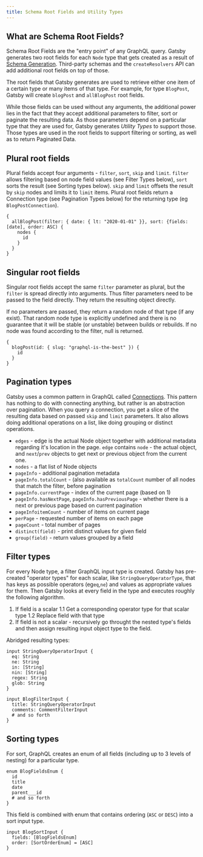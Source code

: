 ```yaml
---
title: Schema Root Fields and Utility Types
---
```


## What are Schema Root Fields?

Schema Root Fields are the "entry point" of any GraphQL query. Gatsby generates two root fields for each `Node` type that gets created as a result of [Schema Generation](/docs/schema-generation). Third-party schemas and the `createResolvers` API can add additional root fields on top of those.

The root fields that Gatsby generates are used to retrieve either one item of a certain type or many items of that type. For example, for type `BlogPost`, Gatsby will create `blogPost` and `allBlogPost` root fields.

While those fields can be used without any arguments, the additional power lies in the fact that they accept additional parameters to filter, sort or paginate the resulting data. As those parameters depend on a particular type that they are used for, Gatsby generates _Utility Types_ to support those. Those types are used in the root fields to support filtering or sorting, as well as to return Paginated Data.

## Plural root fields

Plural fields accept four arguments - `filter`, `sort`, `skip` and `limit`. `filter` allows filtering based on node field values (see Filter Types below), `sort` sorts the result (see Sorting types below). `skip` and `limit` offsets the result by `skip` nodes and limits it to `limit` items. Plural root fields return a Connection type (see Pagination Types below) for the returning type (eg `BlogPostConnection`).

```
{
  allBlogPost(filter: { date: { lt: "2020-01-01" }}, sort: {fields: [date], order: ASC) {
    nodes {
      id
    }
  }
}
```

## Singular root fields

Singular root fields accept the same `filter` parameter as plural, but the `filter` is spread directly into arguments. Thus filter parameters need to be passed to the field directly. They return the resulting object directly.

If no parameters are passed, they return a random node of that type (if any exist). That random node type is explicitly undefined and there is no guarantee that it will be stable (or unstable) between builds or rebuilds. If no node was found according to the filter, null is returned.

```
{
  blogPost(id: { slug: "graphql-is-the-best" }) {
    id
  }
}
```

## Pagination types

Gatsby uses a common pattern in GraphQL called [Connections](https://relay.dev/graphql/connections.htm). This pattern has nothing to do with connecting anything, but rather is an abstraction over pagination. When you query a connection, you get a slice of the resulting data based on passed `skip` and `limit` parameters. It also allows doing additional operations on a list, like doing grouping or distinct operations.

- `edges` - edge is the actual Node object together with additional metadata regarding it's location in the page. `edge` contains `node` - the actual object, and `next`/`prev` objects to get next or previous object from the current one.
- `nodes` - a flat list of Node objects
- `pageInfo` - additional pagination metadata
- `pageInfo.totalCount` - (also available as `totalCount` number of all nodes that match the filter, before pagination
- `pageInfo.currentPage` - index of the current page (based on 1)
- `pageInfo.hasNextPage`, `pageInfo.hasPreviousPage` - whether there is a next or previous page based on current pagination
- `pageInfoitemCount` - number of items on current page
- `perPage` - requested number of items on each page
- `pageCount` - total number of pages
- `distinct(field)` - print distinct values for given field
- `group(field)` - return values grouped by a field

## Filter types

For every Node type, a filter GraphQL input type is created. Gatsby has pre-created "operator types" for each scalar, like `StringQueryOperatorType`, that has keys as possible operators (eg`eq`,`ne`) and values as appropriate values for them. Then Gatsby looks at every field in the type and executes roughly the following algorithm.

1. If field is a scalar
   1.1 Get a corresponding operator type for that scalar type
   1.2 Replace field with that type
2. If field is not a scalar - recursively go throught the nested type's fields and then assign resulting input object type to the field.

Abridged resulting types:

```
input StringQueryOperatorInput {
  eq: String
  ne: String
  in: [String]
  nin: [String]
  regex: String
  glob: String
}

input BlogFilterInput {
  title: StringQueryOperatorInput
  comments: CommentFilterInput
  # and so forth
}
```

## Sorting types

For sort, GraphQL creates an enum of all fields (including up to 3 levels of nesting) for a particular type.

```
enum BlogFieldsEnum {
  id
  title
  date
  parent___id
  # and so forth
}
```

This field is combined with enum that contains ordering (`ASC` or `DESC`) into a sort input type.

```
input BlogSortInput {
  fields: [BlogFieldsEnum]
  order: [SortOrderEnum] = [ASC]
}
```

